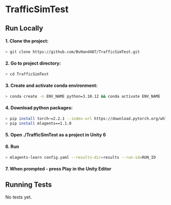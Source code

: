 # TrafficSimTest


## Run Locally

#### 1. Clone the project:

```bash
> git clone https://github.com/BvHand487/TrafficSimTest.git
```

#### 2. Go to project directory:

```bash
> cd TrafficSimTest
```

#### 3. Create and activate conda environment:

```bash
> conda create -n ENV_NAME python=3.10.12 && conda activate ENV_NAME
```

#### 4. Download python packages:

```bash
> pip install torch~=2.2.1 --index-url https://download.pytorch.org/whl/cu121
> pip install mlagents==1.1.0
```

#### 5. Open ./TrafficSimTest as a project in Unity 6

#### 6. Run
```bash
> mlagents-learn config.yaml --results-dir=results --run-id=RUN_ID
```

#### 7. When prompted - press Play in the Unity Editor

## Running Tests

No tests yet.